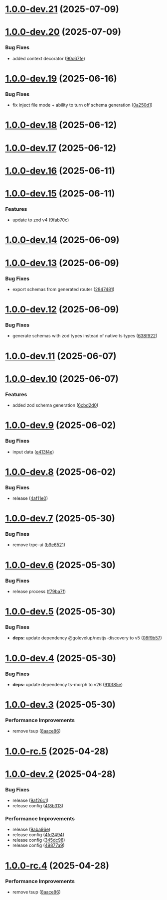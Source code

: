 # [1.0.0-dev.21](https://github.com/nexica/nestjs-trpc/compare/v1.0.0-dev.20...v1.0.0-dev.21) (2025-07-09)

# [1.0.0-dev.20](https://github.com/nexica/nestjs-trpc/compare/v1.0.0-dev.19...v1.0.0-dev.20) (2025-07-09)


### Bug Fixes

* added context decorator ([90c67fe](https://github.com/nexica/nestjs-trpc/commit/90c67fe9187534e1a566f7988b23ea8d0dbae86f))

# [1.0.0-dev.19](https://github.com/nexica/nestjs-trpc/compare/v1.0.0-dev.18...v1.0.0-dev.19) (2025-06-16)


### Bug Fixes

* fix inject file mode + ability to turn off schema generation ([0a250d1](https://github.com/nexica/nestjs-trpc/commit/0a250d1ed364c0ec884ae14adff8baa70e63355f))

# [1.0.0-dev.18](https://github.com/nexica/nestjs-trpc/compare/v1.0.0-dev.17...v1.0.0-dev.18) (2025-06-12)

# [1.0.0-dev.17](https://github.com/nexica/nestjs-trpc/compare/v1.0.0-dev.16...v1.0.0-dev.17) (2025-06-12)

# [1.0.0-dev.16](https://github.com/nexica/nestjs-trpc/compare/v1.0.0-dev.15...v1.0.0-dev.16) (2025-06-11)

# [1.0.0-dev.15](https://github.com/nexica/nestjs-trpc/compare/v1.0.0-dev.14...v1.0.0-dev.15) (2025-06-11)


### Features

* update to zod v4 ([9fab70c](https://github.com/nexica/nestjs-trpc/commit/9fab70c95e16c3246872f692aabcf054a9511970))

# [1.0.0-dev.14](https://github.com/nexica/nestjs-trpc/compare/v1.0.0-dev.13...v1.0.0-dev.14) (2025-06-09)

# [1.0.0-dev.13](https://github.com/nexica/nestjs-trpc/compare/v1.0.0-dev.12...v1.0.0-dev.13) (2025-06-09)


### Bug Fixes

* export schemas from generated router ([2847481](https://github.com/nexica/nestjs-trpc/commit/284748192c46e27f8ed23e6beccf1159677bf9c0))

# [1.0.0-dev.12](https://github.com/nexica/nestjs-trpc/compare/v1.0.0-dev.11...v1.0.0-dev.12) (2025-06-09)


### Bug Fixes

* generate schemas with zod types instead of native ts types ([638f922](https://github.com/nexica/nestjs-trpc/commit/638f92290479ade9954aa6cf1d72a3f2f4874003))

# [1.0.0-dev.11](https://github.com/nexica/nestjs-trpc/compare/v1.0.0-dev.10...v1.0.0-dev.11) (2025-06-07)

# [1.0.0-dev.10](https://github.com/nexica/nestjs-trpc/compare/v1.0.0-dev.9...v1.0.0-dev.10) (2025-06-07)


### Features

* added zod schema generation ([6cbd2d0](https://github.com/nexica/nestjs-trpc/commit/6cbd2d012649d05610a675583ac13284c35a88ff))

# [1.0.0-dev.9](https://github.com/nexica/nestjs-trpc/compare/v1.0.0-dev.8...v1.0.0-dev.9) (2025-06-02)


### Bug Fixes

* input data ([e413f4e](https://github.com/nexica/nestjs-trpc/commit/e413f4e0daf2f7836e47ba6d3c0562d4ef9d9de1))

# [1.0.0-dev.8](https://github.com/nexica/nestjs-trpc/compare/v1.0.0-dev.7...v1.0.0-dev.8) (2025-06-02)


### Bug Fixes

* release ([4af11e0](https://github.com/nexica/nestjs-trpc/commit/4af11e049c31e05098b49edd43679f3ee820d8f1))

# [1.0.0-dev.7](https://github.com/nexica/nestjs-trpc/compare/v1.0.0-dev.6...v1.0.0-dev.7) (2025-05-30)


### Bug Fixes

* remove trpc-ui ([b9e6521](https://github.com/nexica/nestjs-trpc/commit/b9e65213a0c0d4477d84e05bf6edb7a330471e23))

# [1.0.0-dev.6](https://github.com/nexica/nestjs-trpc/compare/v1.0.0-dev.5...v1.0.0-dev.6) (2025-05-30)


### Bug Fixes

* release process ([f79ba7f](https://github.com/nexica/nestjs-trpc/commit/f79ba7f5b347d4cd2be4b8605897b1362c843239))

# [1.0.0-dev.5](https://github.com/nexica/nestjs-trpc/compare/v1.0.0-dev.4...v1.0.0-dev.5) (2025-05-30)


### Bug Fixes

* **deps:** update dependency @golevelup/nestjs-discovery to v5 ([08f9b57](https://github.com/nexica/nestjs-trpc/commit/08f9b5728eee0db947279ef56df9233b7d40bdbf))

# [1.0.0-dev.4](https://github.com/nexica/nestjs-trpc/compare/v1.0.0-dev.3...v1.0.0-dev.4) (2025-05-30)


### Bug Fixes

* **deps:** update dependency ts-morph to v26 ([910f85e](https://github.com/nexica/nestjs-trpc/commit/910f85ebe0523bbdc5574779838a6c02e868a063))

# [1.0.0-dev.3](https://github.com/nexica/nestjs-trpc/compare/v1.0.0-dev.2...v1.0.0-dev.3) (2025-05-30)


### Performance Improvements

* remove tsup ([8aace86](https://github.com/nexica/nestjs-trpc/commit/8aace86d1f39de0d9091eebfa8d3c56b1ee90141))

# [1.0.0-rc.5](https://github.com/nexica/nestjs-trpc/compare/v1.0.0-rc.4...v1.0.0-rc.5) (2025-04-28)

# [1.0.0-dev.2](https://github.com/nexica/nestjs-trpc/compare/v1.0.0-dev.1...v1.0.0-dev.2) (2025-04-28)

### Bug Fixes

- release ([9af26c1](https://github.com/nexica/nestjs-trpc/commit/9af26c1a438c0d9d50b9baef8887cbd8ba5e4512))
- release config ([4f8b313](https://github.com/nexica/nestjs-trpc/commit/4f8b313ebff96a60c70fe0df3e90e7c474bfab0c))

### Performance Improvements

- release ([9aba96e](https://github.com/nexica/nestjs-trpc/commit/9aba96ea1903f184c1d4b28632c01b5b005c527b))
- release config ([4fd2494](https://github.com/nexica/nestjs-trpc/commit/4fd2494069a2659c33fecc5beb21c76f83edabdd))
- release config ([345dc98](https://github.com/nexica/nestjs-trpc/commit/345dc987ef0ca366eb4796b4e268c27dd6257a44))
- release config ([49877a9](https://github.com/nexica/nestjs-trpc/commit/49877a95d498e95d880f3dfb15594ec9e35613c4))

# [1.0.0-rc.4](https://github.com/nexica/nestjs-trpc/compare/v1.0.0-rc.3...v1.0.0-rc.4) (2025-04-28)

### Performance Improvements

- remove tsup ([8aace86](https://github.com/nexica/nestjs-trpc/commit/8aace86d1f39de0d9091eebfa8d3c56b1ee90141))
